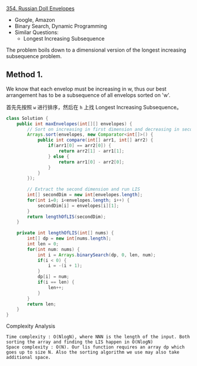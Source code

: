 [354. Russian Doll Envelopes](https://leetcode.com/problems/russian-doll-envelopes/)

* Google, Amazon
* Binary Search, Dynamic Programming
* Similar Questions:
    * Longest Increasing Subsequence
    
    
The problem boils down to a dimensional version of the longest increasing subsequence problem.
## Method 1.
We know that each envelop must be increasing in w, thus our best arrangement has to be a subsequence of all envelops sorted on 'w'.

首先先按照 `w` 进行排序，然后在 `h` 上找 Longest Increasing Subsequence。
```java 
class Solution {
    public int maxEnvelopes(int[][] envelopes) {
        // Sort on increasing in first dimension and decreasing in second
        Arrays.sort(envelopes, new Comparator<int[]>() {
            public int compare(int[] arr1, int[] arr2) {
                if(arr1[0] == arr2[0]) {
                    return arr2[1] - arr1[1];
                } else {
                    return arr1[0] - arr2[0];
                }
            }
        });
        
        // Extract the second dimension and run LIS
        int[] secondDim = new int[envelopes.length];
        for(int i=0; i<envelopes.length; i++) {
            secondDim[i] = envelopes[i][1];
        }
        return lengthOfLIS(secondDim);
    }
    
    private int lengthOfLIS(int[] nums) {
        int[] dp = new int[nums.length];
        int len = 0;
        for(int num: nums) {
            int i = Arrays.binarySearch(dp, 0, len, num);
            if(i < 0) {
                i = -(i + 1);
            }
            dp[i] = num;
            if(i == len) {
                len++;
            }
        }
        return len;
    }
}
```

Complexity Analysis

    Time complexity : O(Nlog⁡N), where NNN is the length of the input. Both sorting the array and finding the LIS happen in O(Nlog⁡N)
    Space complexity : O(N). Our lis function requires an array dp which goes up to size N. Also the sorting algorithm we use may also take additional space.






